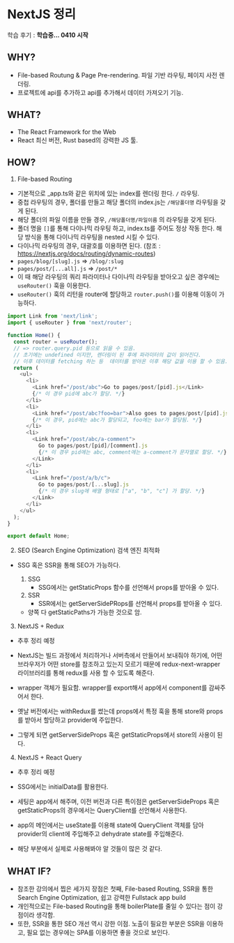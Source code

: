 # NextJS 정리

학습 후기 : **학습중... 0410 시작**

## WHY?

- File-based Routung & Page Pre-rendering. 파일 기반 라우팅, 페이지 사전 렌더링.
- 프로젝트에 api를 추가하고 api를 추가해서 데이터 가져오기 기능.

## WHAT?

- The React Framework for the Web
- React 최신 버전, Rust based의 강력한 JS 툴.

## HOW?

1. File-based Routing

- 기본적으로 \_app.ts와 같은 위치에 있는 index를 렌더링 한다. `/` 라우팅.
- 중첩 라우팅의 경우, 폴더를 만들고 해당 폴더의 index.js는 `/해당폴더명` 라우팅을 갖게 된다.
- 해당 폴더의 파일 이름을 만들 경우, `/해당폴더명/파일이름` 의 라우팅을 갖게 된다.
- 폴더 명을 `[]`를 통해 다이나믹 라우팅 하고, index.ts를 주어도 정상 작동 한다. 해당 방식을 통해 다이나믹 라우팅을 nested 시킬 수 있다.
- 다이나믹 라우팅의 경우, 대괄호를 이용하면 된다. (참조 : https://nextjs.org/docs/routing/dynamic-routes)
- `pages/blog/[slug].js` => `/blog/:slug`
- `pages/post/[...all].js` => `/post/*`
- 이 때 해당 라우팅의 쿼리 파라미터나 다이나믹 라우팅을 받아오고 싶은 경우에는 `useRouter()` 훅을 이용한다.
- `useRouter()` 훅의 리턴을 router에 할당하고 `router.push()`를 이용해 이동이 가능하다.

```js
import Link from 'next/link';
import { useRouter } from 'next/router';

function Home() {
  const router = useRouter();
  // => router.query.pid 등으로 읽을 수 있음.
  // 초기에는 undefined 이지만, 렌더링이 된 후에 파라미터의 값이 읽어진다.
  // 이후 데이터를 fetching 하는 등  데이터를 받아온 이후 해당 값을 이용 할 수 있음.
  return (
    <ul>
      <li>
        <Link href="/post/abc">Go to pages/post/[pid].js</Link>
        {/* 이 경우 pid에 abc가 할당. */}
      </li>
      <li>
        <Link href="/post/abc?foo=bar">Also goes to pages/post/[pid].js</Link>
        {/* 이 경우, pid에는 abc가 할당되고, foo에는 bar가 할당됨. */}
      </li>
      <li>
        <Link href="/post/abc/a-comment">
          Go to pages/post/[pid]/[comment].js
          {/* 이 경우 pid에는 abc, comment에는 a-comment가 문자열로 할당. */}
        </Link>
      </li>
      <li>
        <Link href="/post/a/b/c">
          Go to pages/post/[...slug].js
          {/* 이 경우 slug에 배열 형태로 ["a", "b", "c"] 가 할당. */}
        </Link>
      </li>
    </ul>
  );
}

export default Home;
```

2. SEO (Search Engine Optimization) 검색 엔진 최적화

- SSG 혹은 SSR을 통해 SEO가 가능하다.

  1. SSG
     - SSG에서는 getStaticProps 함수를 선언해서 props를 받아올 수 있다.
  2. SSR
     - SSR에서는 getServerSidePRops를 선언해서 props를 받아올 수 있다.

  - 양쪽 다 getStaticPaths가 가능한 것으로 암.

3. NextJS + Redux

- 추후 정리 예정

- NextJS는 빌드 과정에서 처리하거나 서버측에서 만들어서 보내줘야 하기에, 어떤 브라우저가 어떤 store를 참조하고 있는지 모르기 때문에 redux-next-wrapper 라이브러리를 통해 redux를 사용 할 수 있도록 해준다.
- wrapper 객체가 필요함. wrapper를 export해서 app에서 component를 감싸주어서 한다.
- 옛날 버전에서는 withRedux를 썼는데 props에서 특정 훅을 통해 store와 props를 받아서 할당하고 provider에 주입한다.
- 그렇게 되면 getServerSideProps 혹은 getStaticProps에서 store의 사용이 된다.

4. NextJS + React Query

- 추후 정리 예정

- SSG에서는 initialData를 활용한다.
- 세팅은 app에서 해주며, 이전 버전과 다른 특이점은 getServerSideProps 혹은 getStaticProps의 경우에서는 QueryClient를 선언해서 사용한다.
- app의 메인에서는 useState를 이용해 state에 QueryClient 객체를 담아 provider의 client에 주입해주고 dehydrate state를 주입해준다.
- 해당 부분에서 실제로 사용해봐야 알 것들이 많은 것 같다.

## WHAT IF?

- 참조한 강의에서 찝은 세가지 장점은 첫째, File-based Routing, SSR을 통한 Search Engine Optimization, 쉽고 강력한 Fullstack app build
- 개인적으로는 File-based Routing을 통해 boilerPlate를 줄일 수 있다는 점이 강점이라 생각함.
- 또한, SSR을 통한 SEO 개선 역시 강한 이점. 노출이 필요한 부분은 SSR을 이용하고, 필요 없는 경우에는 SPA를 이용하면 좋을 것으로 보인다.
